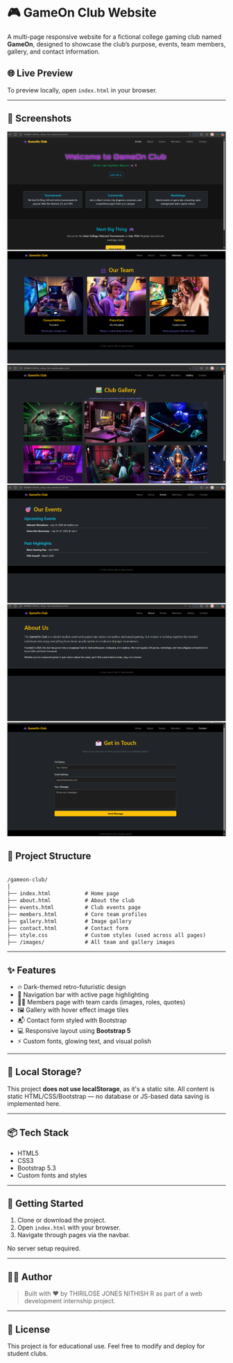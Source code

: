 # 🎮 GameOn Club Website

A multi-page responsive website for a fictional college gaming club named **GameOn**, designed to showcase the club’s purpose, events, team members, gallery, and contact information.

## 🌐 Live Preview
To preview locally, open `index.html` in your browser.

---

## 📸 Screenshots

![Home page](https://github.com/ThiriloseJonesNithish-R/WebDevelopmentInternship/blob/b121552a0431cdf37c5385c4a4f808a157d5996f/06_college-club-website/images/screenshots/Homepage.png)
![Members page](https://github.com/ThiriloseJonesNithish-R/WebDevelopmentInternship/blob/b121552a0431cdf37c5385c4a4f808a157d5996f/06_college-club-website/images/screenshots/MembersPage.png)
![Gallery section](https://github.com/ThiriloseJonesNithish-R/WebDevelopmentInternship/blob/b121552a0431cdf37c5385c4a4f808a157d5996f/06_college-club-website/images/screenshots/GalleryPage.png)
![Events section](https://github.com/ThiriloseJonesNithish-R/WebDevelopmentInternship/blob/b121552a0431cdf37c5385c4a4f808a157d5996f/06_college-club-website/images/screenshots/EventsSection.png)
![About page](https://github.com/ThiriloseJonesNithish-R/WebDevelopmentInternship/blob/b121552a0431cdf37c5385c4a4f808a157d5996f/06_college-club-website/images/screenshots/AboutPage.png)
![Contact page](https://github.com/ThiriloseJonesNithish-R/WebDevelopmentInternship/blob/b121552a0431cdf37c5385c4a4f808a157d5996f/06_college-club-website/images/screenshots/ContactPage.png)

## 📁 Project Structure

```

/gameon-club/
│
├── index.html           # Home page
├── about.html           # About the club
├── events.html          # Club events page
├── members.html         # Core team profiles
├── gallery.html         # Image gallery
├── contact.html         # Contact form
├── style.css            # Custom styles (used across all pages)
├── /images/             # All team and gallery images

```

---

## ✨ Features

- 🔥 Dark-themed retro-futuristic design
- 🔗 Navigation bar with active page highlighting
- 🧑‍💼 Members page with team cards (images, roles, quotes)
- 🖼️ Gallery with hover effect image tiles
- 📬 Contact form styled with Bootstrap
- 💻 Responsive layout using **Bootstrap 5**
- ⚡ Custom fonts, glowing text, and visual polish

---

## 💾 Local Storage?

This project **does not use localStorage**, as it's a static site. All content is static HTML/CSS/Bootstrap — no database or JS-based data saving is implemented here.

---

## 📦 Tech Stack

- HTML5
- CSS3
- Bootstrap 5.3
- Custom fonts and styles

---

## 🏁 Getting Started

1. Clone or download the project.
2. Open `index.html` with your browser.
3. Navigate through pages via the navbar.

No server setup required.

---

## 👨‍💻 Author

> Built with ❤️ by THIRILOSE JONES NITHISH R as part of a web development internship project.

---

## 📝 License

This project is for educational use. Feel free to modify and deploy for student clubs.
